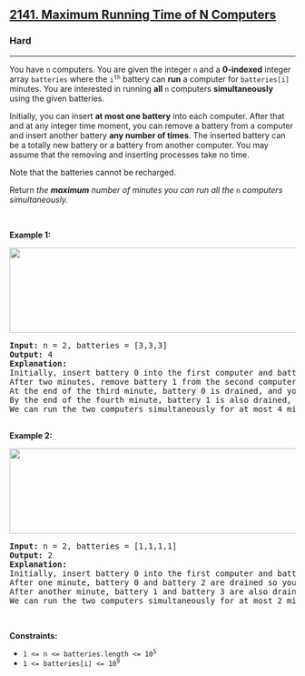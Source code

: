 <h2><a href="https://leetcode.com/problems/maximum-running-time-of-n-computers/">2141. Maximum Running Time of N Computers</a></h2><h3>Hard</h3><hr><div><p>You have <code>n</code> computers. You are given the integer <code>n</code> and a <strong>0-indexed</strong> integer array <code>batteries</code> where the <code>i<sup>th</sup></code> battery can <strong>run</strong> a computer for <code>batteries[i]</code> minutes. You are interested in running <strong>all</strong> <code>n</code> computers <strong>simultaneously</strong> using the given batteries.</p>

<p>Initially, you can insert <strong>at most one battery</strong> into each computer. After that and at any integer time moment, you can remove a battery from a computer and insert another battery <strong>any number of times</strong>. <l-core class="L-underline">The inserted battery can be a totally new battery or a battery from another computer</l-core>. You may assume that the removing and inserting processes take no time.</p>

<p>Note that the batteries cannot be recharged.</p>

<p>Return <em>the <strong>maximum</strong> number of minutes you can run all the </em><code>n</code><em> computers simultaneously.</em></p>

<p>&nbsp;</p>
<p><strong class="example">Example 1:</strong></p>
<img alt="" src="https://assets.leetcode.com/uploads/2022/01/06/example1-fit.png" style="width: 762px; height: 150px;">
<pre><strong><l-core class="L-underline"><l-core class="L-underline">Input:</l-core></l-core></strong><l-core class="L-underline"><l-core class="L-underline"> n = 2, batteries = [3,3,3]</l-core><br></l-core><strong><l-core class="L-underline"><l-core class="L-underline">Output:</l-core></l-core></strong><l-core class="L-underline"><l-core class="L-underline"> 4</l-core><br></l-core><strong><l-core class="L-underline"><l-core class="L-underline">Explanation:</l-core></l-core></strong><l-core class="L-underline"> <br><l-core class="L-underline">Initially, insert battery 0 into the first computer and battery 1 into the second comput</l-core></l-core><l-core class="L-underline">er.</l-core>
After two minutes, remove battery 1 from the second computer and insert battery 2 instead. Note that battery 1 can still run for one minute.
At the end of the third minute, battery 0 is drained, and you need to remove it from the first computer and insert battery 1 instead.
By the end of the fourth minute, battery 1 is also drained, and the first computer is no longer running.
We can run the two computers simultaneously for at most 4 minutes, so we return 4.

</pre>

<p><strong class="example">Example 2:</strong></p>
<img alt="" src="https://assets.leetcode.com/uploads/2022/01/06/example2.png" style="width: 629px; height: 150px;">
<pre><strong>Input:</strong> n = 2, batteries = [1,1,1,1]
<strong>Output:</strong> 2
<strong>Explanation:</strong> 
Initially, insert battery 0 into the first computer and battery 2 into the second computer. 
After one minute, battery 0 and battery 2 are drained so you need to remove them and insert battery 1 into the first computer and battery 3 into the second computer. 
After another minute, battery 1 and battery 3 are also drained so the first and second computers are no longer running.
We can run the two computers simultaneously for at most 2 minutes, so we return 2.
</pre>

<p>&nbsp;</p>
<p><strong>Constraints:</strong></p>

<ul>
	<li><code>1 &lt;= n &lt;= batteries.length &lt;= 10<sup>5</sup></code></li>
	<li><code>1 &lt;= batteries[i] &lt;= 10<sup>9</sup></code></li>
</ul>
</div>